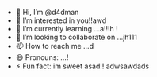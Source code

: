 - 👋 Hi, I’m @d4dman
- 👀 I’m interested in you!!awd
- 🌱 I’m currently learning ...a!!!h !
- 💞️ I’m looking to collaborate on ...jh111
- 📫 How to reach me ...d
- 😄 Pronouns: ...!
- ⚡ Fun fact: im sweet asad!!
adwsawdads
<!--- a
d4dman/d4dman is a ✨ special ✨ repository because its `README.md` (this file) appears on your GitHub profile.
You can click the Preview link to take a look at your changes.
--->
